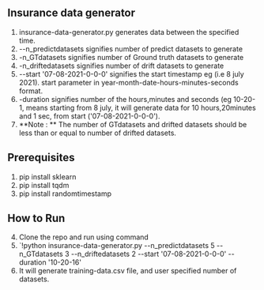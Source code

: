 ## Insurance data generator
1. insurance-data-generator.py generates data between the specified time.
2. --n_predictdatasets signifies number of predict datasets to generate
3. -n_GTdatasets signifies number of Ground truth datasets to generate
4. -n_driftedatasets signifies number of drift datasets to generate
5. --start '07-08-2021-0-0-0' signifies the start timestamp eg (i.e 8 july 2021). start parameter in year-month-date-hours-minutes-seconds format.
6. -duration signifies number of the hours,minutes and seconds (eg 10-20-1, means starting from 8 july, it will generate data for 10 hours,20minutes and 1 sec, from start ('07-08-2021-0-0-0').
7. **Note : ** The number of GTdatasets and drifted datasets should be less than or equal to number of drifted datasets.
## Prerequisites
1. pip install sklearn
2. pip install tqdm
3. pip install randomtimestamp
## How to Run
4. Clone the repo and run using command 
5. `!python insurance-data-generator.py --n_predictdatasets 5 --n_GTdatasets 3 --n_driftedatasets 2 --start '07-08-2021-0-0-0' --duration '10-20-16'
6. It will generate training-data.csv file, and user specified number of datasets.
